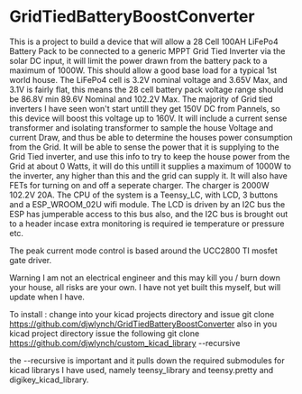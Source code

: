 # GridTiedBatteryBoostConverter

This is a project to build a device that will allow a 28 Cell 100AH LiFePo4 Battery Pack
to be connected to a generic MPPT Grid Tied Inverter via the solar DC input,
it will limit the power drawn from the battery pack to a maximum of 1000W.
This should allow a good base load for a typical 1st world house.
The LiFePo4 cell is 3.2V nominal voltage and 3.65V Max, and 3.1V is fairly flat,
this means the 28 cell battery pack voltage range should be 86.8V min 89.6V Nominal and 102.2V Max.
The majority of Grid tied inverters I have seen won't start untill they get 150V DC from Pannels,
so this device will boost this voltage up to 160V.  It will include a current sense transformer and
isolating transformer to sample the house Voltage and current Draw, and thus be able to determine the
houses power consumption from the Grid.  It will be able to sense the power that it is supplying
to the Grid Tied inverter, and use this info to try to keep the house power from the Grid at about 0 Watts,
it will do this untill it supplies a maximum of 1000W to the inverter, any higher than this and the grid
can supply it.  It will also have FETs for turning on and off a seperate charger.
The charger is 2000W 102.2V 20A. The CPU of the system is a Teensy_LC, with LCD, 3 buttons and a ESP_WROOM_02U
wifi module. The LCD is driven by an I2C bus the ESP has jumperable access to this bus also, and the I2C
bus is brought out to a header incase extra monitoring is required ie temperature or pressure etc.

The peak current mode control is based around the UCC2800 TI mosfet gate driver.

Warning I am not an electrical engineer and this may kill you / burn down your house,
all risks are your own.  I have not yet built this myself, but will update when I have.

To install :
change into your kicad projects directory and issue
git clone https://github.com/djwlynch/GridTiedBatteryBoostConverter
also in you kicad project directory issue the following
git clone https://github.com/djwlynch/custom_kicad_library --recursive

the --recursive is important and it pulls down the required submodules for kicad librarys I have used,
namely teensy_library and teensy.pretty and digikey_kicad_library.
